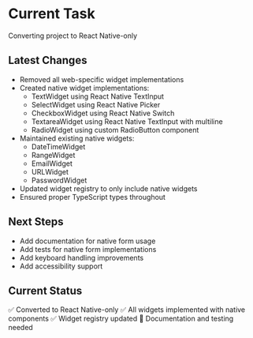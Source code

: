 # Current Task
Converting project to React Native-only

## Latest Changes
- Removed all web-specific widget implementations
- Created native widget implementations:
  * TextWidget using React Native TextInput
  * SelectWidget using React Native Picker
  * CheckboxWidget using React Native Switch
  * TextareaWidget using React Native TextInput with multiline
  * RadioWidget using custom RadioButton component
- Maintained existing native widgets:
  * DateTimeWidget
  * RangeWidget
  * EmailWidget
  * URLWidget
  * PasswordWidget
- Updated widget registry to only include native widgets
- Ensured proper TypeScript types throughout

## Next Steps
- Add documentation for native form usage
- Add tests for native form implementations
- Add keyboard handling improvements
- Add accessibility support

## Current Status
✅ Converted to React Native-only
✅ All widgets implemented with native components
✅ Widget registry updated
🚧 Documentation and testing needed

